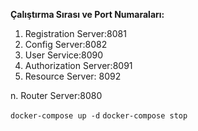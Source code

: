
**Çalıştırma Sırası ve Port Numaraları:**
1. Registration Server:8081
2. Config Server:8082
3. User Service:8090
4. Authorization Server:8091
5. Resource Server: 8092

n. Router Server:8080


`docker-compose up -d`
`docker-compose stop`
